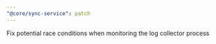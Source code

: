 ```yaml
---
"@core/sync-service": patch
---
```


Fix potential race conditions when monitoring the log collector process
